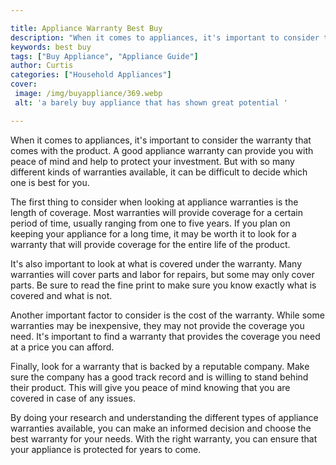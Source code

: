 ```yaml
---

title: Appliance Warranty Best Buy
description: "When it comes to appliances, it's important to consider the warranty that comes with the product. A good appliance warranty can pr...find out now"
keywords: best buy
tags: ["Buy Appliance", "Appliance Guide"]
author: Curtis
categories: ["Household Appliances"]
cover: 
 image: /img/buyappliance/369.webp
 alt: 'a barely buy appliance that has shown great potential '

---
```


When it comes to appliances, it's important to consider the warranty that comes with the product. A good appliance warranty can provide you with peace of mind and help to protect your investment. But with so many different kinds of warranties available, it can be difficult to decide which one is best for you. 

The first thing to consider when looking at appliance warranties is the length of coverage. Most warranties will provide coverage for a certain period of time, usually ranging from one to five years. If you plan on keeping your appliance for a long time, it may be worth it to look for a warranty that will provide coverage for the entire life of the product. 

It's also important to look at what is covered under the warranty. Many warranties will cover parts and labor for repairs, but some may only cover parts. Be sure to read the fine print to make sure you know exactly what is covered and what is not. 

Another important factor to consider is the cost of the warranty. While some warranties may be inexpensive, they may not provide the coverage you need. It's important to find a warranty that provides the coverage you need at a price you can afford. 

Finally, look for a warranty that is backed by a reputable company. Make sure the company has a good track record and is willing to stand behind their product. This will give you peace of mind knowing that you are covered in case of any issues. 

By doing your research and understanding the different types of appliance warranties available, you can make an informed decision and choose the best warranty for your needs. With the right warranty, you can ensure that your appliance is protected for years to come.
